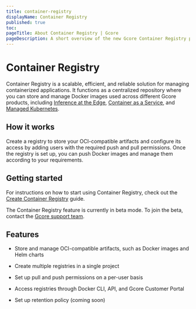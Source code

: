 ```yaml
---
title: container-registry
displayName: Container Registry
published: true
toc:
pageTitle: About Container Registry | Gcore
pageDescription: A short overview of the new Gcore Container Registry product.
---
```

# Container Registry

Container Registry is a scalable, efficient, and reliable solution for managing containerized applications. It functions as a centralized repository where you can store and manage Docker images used across different Gcore products, including <a href="https://gcore.com/docs/cloud/inference-at-the-edge" target="_blank">Inference at the Edge</a>, <a href="https://gcore.com/docs/cloud/caas" target="_blank">Container as a Service</a>, and <a href="https://gcore.com/docs/cloud/kubernetes/about-gcore-kubernetes" target="_blank">Managed Kubernetes</a>. 

## How it works

Create a registry to store your OCI-compatible artifacts and configure its access by adding users with the required push and pull permissions. Once the registry is set up, you can push Docker images and manage them according to your requirements. 

## Getting started

For instructions on how to start using Container Registry, check out the <a href="https://gcore.com/docs/cloud/container-registry/create-container-registry" target="_blank">Create Container Registry</a> guide. 

<alert-element type="info" title="Info">
 
The Container Registry feature is currently in beta mode. To join the beta, contact the [Gcore support team](mailto:support@gcore.com). 

</alert-element>

## Features

* Store and manage OCI-compatible artifacts, such as Docker images and Helm charts

* Create multiple registries in a single project 

* Set up pull and push permissions on a per-user basis 

* Access registries through Docker CLI, API, and Gcore Customer Portal 

* Set up retention policy (coming soon) 